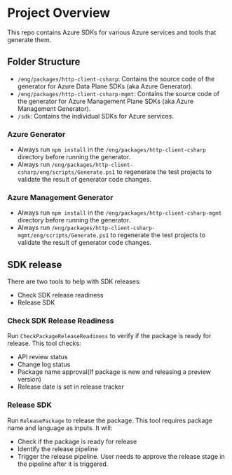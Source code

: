 # Project Overview

This repo contains Azure SDKs for various Azure services and tools that generate them.

## Folder Structure

- `/eng/packages/http-client-csharp`: Contains the source code of the generator for Azure Data Plane SDKs (aka Azure Generator).
- `/eng/packages/http-client-csharp-mgmt`: Contains the source code of the generator for Azure Management Plane SDKs (aka Azure Management Generator).
- `/sdk`: Contains the individual SDKs for Azure services.

### Azure Generator

- Always run `npm install` in the `/eng/packages/http-client-csharp` directory before running the generator.
- Always run `/eng/packages/http-client-csharp/eng/scripts/Generate.ps1` to regenerate the test projects to validate the result of generator code changes.

### Azure Management Generator

- Always run `npm install` in the `/eng/packages/http-client-csharp-mgmt` directory before running the generator.
- Always run `/eng/packages/http-client-csharp-mgmt/eng/scripts/Generate.ps1` to regenerate the test projects to validate the result of generator code changes.

## SDK release

There are two tools to help with SDK releases:
- Check SDK release readiness
- Release SDK

### Check SDK Release Readiness
Run `CheckPackageReleaseReadiness` to verify if the package is ready for release. This tool checks:
- API review status
- Change log status
- Package name approval(If package is new and releasing a preview version)
- Release date is set in release tracker

### Release SDK
Run `ReleasePackage` to release the package. This tool requires package name and language as inputs. It will:
- Check if the package is ready for release
- Identify the release pipeline
- Trigger the release pipeline.
User needs to approve the release stage in the pipeline after it is triggered.